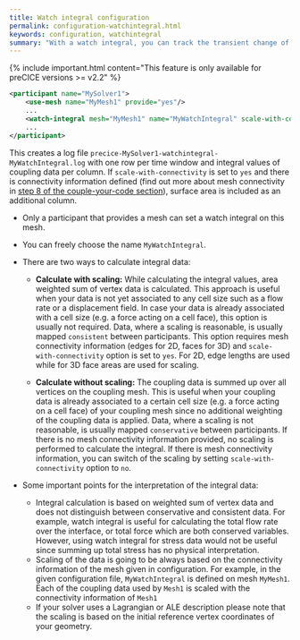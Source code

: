 ```yaml
---
title: Watch integral configuration
permalink: configuration-watchintegral.html
keywords: configuration, watchintegral
summary: "With a watch integral, you can track the transient change of integral values of coupling data over complete coupling meshes. This is especially useful when you want to track conserved quantities of your simulation, such as flow rate or the overall force acting on a geometry."
---
```


{% include important.html content="This feature is only available for preCICE versions >= v2.2" %}

```xml
<participant name="MySolver1"> 
    <use-mesh name="MyMesh1" provide="yes"/>
    ...
    <watch-integral mesh="MyMesh1" name="MyWatchIntegral" scale-with-connectivity="yes"/>
    ...
</participant>
```

This creates a log file `precice-MySolver1-watchintegral-MyWatchIntegral.log` with one row per time window and integral values of coupling data per column. If `scale-with-connectivity` is set to `yes` and there is connectivity information defined (find out more about mesh connectivity in [step 8 of the couple-your-code section](couple-your-code-defining-mesh-connectivity.html)), surface area is included as an additional column. 
* Only a participant that provides a mesh can set a watch integral on this mesh.
* You can freely choose the name `MyWatchIntegral`.
* There are two ways to calculate integral data:
    * **Calculate with scaling:** While calculating the integral values, area weighted sum of vertex data is calculated. This approach is useful when your data is not yet associated to any cell size such as a flow rate or a displacement field. In case your data is already associated with a cell size (e.g. a force acting on a cell face), this option is usually not required. Data, where a scaling is reasonable, is usually mapped `consistent` between participants.
    This option requires mesh connectivity information (edges for 2D, faces for 3D) and `scale-with-connectivity` option is set to `yes`. For 2D, edge lengths are used while for 3D face areas are used for scaling.

    * **Calculate without scaling:** The coupling data is summed up over all vertices on the coupling mesh. This is useful when your coupling data is already associated to a certain cell size (e.g. a force acting on a cell face) of your coupling mesh since no additional weighting of the coupling data is applied. Data, where a scaling is not reasonable, is usually mapped `conservative` between participants. If there is no mesh connectivity information provided, no scaling is performed to calculate the integral. If there is mesh connectivity information, you can switch of the scaling by setting `scale-with-connectivity` option to `no`.

* Some important points for the interpretation of the integral data:
    * Integral calculation is based on weighted sum of vertex data and does not distinguish between conservative and consistent data. For example, watch integral is useful for calculating the total flow rate over the interface, or total force which are both conserved variables. However, using watch integral for stress data would not be useful since summing up total stress has no physical interpretation.
    * Scaling of the data is going to be always based on the connectivity information of the mesh given in configuration. For example, in the given configuration file, `MyWatchIntegral` is defined on mesh `MyMesh1`. Each of the coupling data used by `Mesh1` is scaled with the connectivity information of `Mesh1`
    * If your solver uses a Lagrangian or ALE description please note that the scaling is based on the initial reference vertex coordinates of your geometry.
